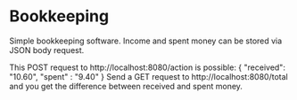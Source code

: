 # Bookkeeping
Simple bookkeeping software.
Income and spent money can be stored via JSON body request.

This POST request to http://localhost:8080/action is possible:
{
"received": "10.60",
"spent" : "9.40"
}
Send a GET request to http://localhost:8080/total and you get the difference between received and spent money.

